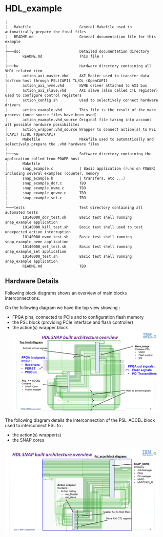 # HDL_example
```
|
│   Makefile                      General Makefile used to automatically prepare the final files
│   README.md                     General documentation file for this example
│
├───doc                           Detailed documentation directory
│       README.md                 This file !   
│
├───hw                            Hardware directory containing all VHDL related item
│       action_axi_master.vhd     AXI Master used to transfer data to/from host through PSL(CAPI) TL/DL (OpenCAPI)
│       action_axi_nvme.vhd       NVME driver attached to AXI bus
│       action_axi_slave.vhd      AXI slave (also called CTL register) used to configure control registers
│       action_config.sh          Used to selectively connect hardware drivers
│       action_example.vhd        This file is the result of the make process (once source files have been used)
│       action_example.vhd_source Original file taking into account all possible hardware possibilites
│       action_wrapper.vhd_source Wrapper to connect action(s) to PSL (CAPI) TL/DL (OpenCAPI)
│       Makefile                  Makefile used to automatically and selectively prepare the .vhd hardware files
│
├───sw                            Software directory containing the application called from POWER host
│       Makefile
│       snap_example.c            | Basic application (runs on POWER) including several examples (counter, memory
│       snap_example.h            | transfers, etc ...)
│       snap_example_ddr.c        TBD
│       snap_example_nvme.c       TBD
│       snap_example_qnvme.c      TBD
│       snap_example_set.c        TBD
│
└───tests                         Test directory containing all automated tests
        10140000_ddr_test.sh      Basic test shell running snap_example application
        10140000_kill_test.sh     Basic test shell used to test unexpected action interruption
        10140000_nvme_test.sh     Basic test shell running snap_example_nvme application
        10140000_set_test.sh      Basic test shell running snap_example_set application
        10140000_test.sh          Basic test shell running snap_example application
        README.md                 TBD
```
## Hardware Details
Following block diagrams shows an overview of main blocks interconnections.

On the following diagram we have the top view showing :
- FPGA pins, connected to PCIe and to configuration flash memory
- the PSL block (providing PCIe interface and flash controller)
- the action(s) wrapper block
![Top block_diagram](./top_blocks.png "SNAP")

The following diagram details the interconnection of the PSL_ACCEL block used to interconnect PSL to :
- the action(s) wrapper(s)
- the SNAP cores

![Main block_diagram](./main_blocks.png "SNAP")
